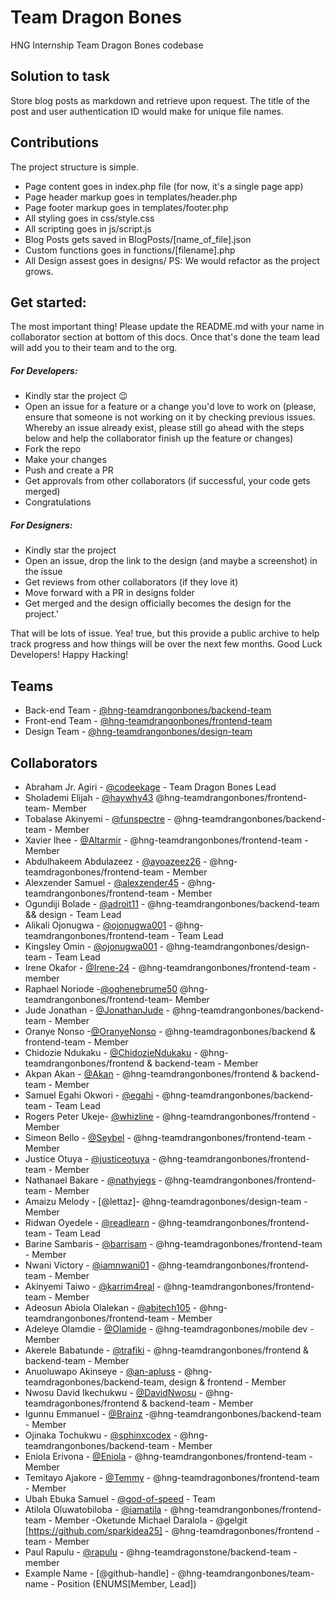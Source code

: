 # Team Dragon Bones

HNG Internship Team Dragon Bones codebase

## Solution to task

Store blog posts as markdown and retrieve upon request. The title of the post and user authentication ID would make for unique file names.

## Contributions

The project structure is simple.

- Page content goes in index.php file (for now, it's a single page app)
- Page header markup goes in templates/header.php
- Page footer markup goes in templates/footer.php
- All styling goes in css/style.css
- All scripting goes in js/script.js
- Blog Posts gets saved in BlogPosts/[name_of_file].json
- Custom functions goes in functions/[filename].php<br/>
- All Design assest goes in designs/
  PS: We would refactor as the project grows.

## Get started:

The most important thing! Please update the README.md with your name in collaborator section at bottom of this docs. Once that's done the team lead will add you to their team and to the org.

##### For Developers:

- Kindly star the project :wink:
- Open an issue for a feature or a change you'd love to work on (please, ensure that someone is not working on it by checking previous issues. Whereby an issue already exist, please still go ahead with the steps below and help the collaborator finish up the feature or changes)
- Fork the repo
- Make your changes
- Push and create a PR
- Get approvals from other collaborators (if successful, your code gets merged)
- Congratulations

##### For Designers:

- Kindly star the project
- Open an issue, drop the link to the design (and maybe a screenshot) in the issue
- Get reviews from other collaborators (if they love it)
- Move forward with a PR in designs folder
- Get merged and the design officially becomes the design for the project.'

That will be lots of issue. Yea! true, but this provide a public archive to help track progress and how things will be over the next few months. Good Luck Developers! Happy Hacking!

## Teams

- Back-end Team - [@hng-teamdrangonbones/backend-team](https://github.com/orgs/hng-teamdrangonbones/teams/backend-team)
- Front-end Team - [@hng-teamdrangonbones/frontend-team](https://github.com/orgs/hng-teamdrangonbones/teams/frontend-team)
- Design Team - [@hng-teamdrangonbones/design-team](https://github.com/orgs/hng-teamdrangonbones/teams/design-team)

## Collaborators

- Abraham Jr. Agiri - [@codeekage](https://github.com/codeekage) - Team Dragon Bones Lead
- Sholademi Elijah - [@haywhy43](https://github.com/haywhy43) @hng-teamdrangonbones/frontend-team- Member
- Tobalase Akinyemi - [@funspectre](https://github.com/funspectre) - @hng-teamdrangonbones/backend-team - Member
- Xavier Ihee - [@Altarmir](https://github.com/Altarmir) - @hng-teamdrangonbones/frontend-team - Member
- Abdulhakeem Abdulazeez - [@ayoazeez26](https://www.github.com/Ayoazeez26) - @hng-teamdragonbones/frontend-team - Member
- Alexzender Samuel - [@alexzender45](https://github.com/alexzender45) - @hng-teamdrangonbones/frontend-team - Member
- Ogundiji Bolade - [@adroit11](https://github.com/adroit11) - @hng-teamdrangonbones/backend-team && design - Team Lead
- Alikali Ojonugwa - [@ojonugwa001](https://github.com/ojonugwa001) - @hng-teamdrangonbones/frontend-team - Team Lead
- Kingsley Omin - [@ojonugwa001](https://github.com/ojonugwa001) - @hng-teamdrangonbones/design-team - Team Lead
- Irene Okafor - [@Irene-24](https://github.com/Irene-24) - @hng-teamdrangonbones/frontend-team - member
- Raphael Noriode -[@oghenebrume50](https://github.com/oghenebrume50) @hng-teamdrangonbones/frontend-team- Member
- Jude Jonathan - [@JonathanJude](https://github.com/JonathanJude) - @hng-teamdrangonbones/backend-team - Member
- Oranye Nonso -[@OranyeNonso](https://github.com/OranyeNonso) - @hng-teamdragonbones/backend & frontend-team - Member
- Chidozie Ndukaku - [@ChidozieNdukaku](https://github.com/ChidozieNdukaku) - @hng-teamdrangonbones/frontend & backend-team - Member
- Akpan Akan - [@Akan](https://github.com/akanstein) - @hng-teamdrangonbones/frontend & backend-team - Member
- Samuel Egahi Okwori - [@egahi](https://github.com/egahi) - @hng-teamdrangonbones/backend-team - Team Lead
- Rogers Peter Ukeje- [@whizline](https://github.com/whizline) - @hng-teamdrangonbones/frontend - Member
- Simeon Bello - [@Seybel](https://github.com/Seybel) - @hng-teamdrangonbones/frontend-team - Member
- Justice Otuya - [@justiceotuya](https://github.com/justiceotuya) - @hng-teamdrangonbones/frontend-team - Member
- Nathanael Bakare - [@nathyjegs](https://github.com/nathyjegs) - @hng-teamdrangonbones/frontend-team - Member
- Amaizu Melody - [@lettaz]- @hng-teamdragonbones/design-team - Member
- Ridwan Oyedele - [@readlearn](https://github.com/readlearn) - @hng-teamdrangonbones/frontend-team - Team Lead
- Barine Sambaris - [@barrisam](https"//github.com/barrisam) - @hng-teamdragonbones/frontend-team - Member
- Nwani Victory - [@iamnwani01](https://github.com/vickywane) - @hng-teamdrangonbones/frontend-team - Member
- Akinyemi Taiwo - [@karrim4real](https://github.com/karrim-real) - @hng-teamdrangonbones/frontend-team - Member
- Adeosun Abiola Olalekan - [@abitech105](https://github.com/abitechcoder) - @hng-teamdrangonbones/frontend-team - Member
- Adeleye Olamdie - [@Olamide](https://github.com/larmie56) - @hng-teamdragonbones/mobile dev - Member
- Akerele Babatunde - [@trafiki](https://github.com/trafiki) - @hng-teamdrangonbones/frontend & backend-team - Member
- Anuoluwapo Akinseye - [@an-apluss](https://github.com/an-apluss) - @hng-teamdragonbones/backend-team, design & frontend - Member
- Nwosu David Ikechukwu - [@DavidNwosu](https://github.com/DavidNwosu) - @hng-teamdragonbones/frontend & backend-team - Member
- Igunnu Emmanuel - [@Brainz](https://github.com/Daemonicc) -@hng-teamdrangonbones/backend-team - Member
- Ojinaka Tochukwu - [@sphinxcodex](https://github.com/sphinxcodex) - @hng-teamdrangonbones/backend-team - Member
- Eniola Erivona - [@Eniola](https://github.com/Eniola) - @hng-teamdrangonbones/frontend-team - Member
- Temitayo Ajakore - [@Temmy](https://github.com/Tayo-Wunmi) - @hng-teamdragonbones/frontend-team - Member
- Ubah Ebuka Samuel - [@god-of-speed](https://github.com/god-of-speed) - Team
- Atilola Oluwatobiloba - [@iamatila](C) - @hng-teamdrangonbones/frontend-team - Member
  -Oketunde Michael Daralola - @gelgit [https://github.com/sparkidea25] - @hng-teamdragonbones/frontend - team - Member
- Paul Rapulu - [@rapulu](https://github.com/rapulu) - @hng-teamdragonstone/backend-team - member
- Example Name - [@github-handle] - @hng-teamdrangonbones/team-name - Position (ENUMS[Member, Lead])
